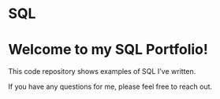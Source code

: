 # SQL
# Welcome to my SQL Portfolio!

This code repository shows examples of SQL I've written. 

If you have any questions for me, please feel free to reach out.
